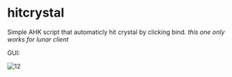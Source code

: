 # hitcrystal


Simple AHK script that automaticly hit crystal by clicking bind.
*this one only works for lunar client*

GUI:


![12](https://user-images.githubusercontent.com/124062258/218310968-d9e94ad8-08b2-4fc0-93cf-b0e57f362967.png)



